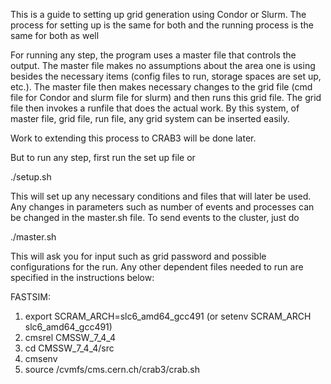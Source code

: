 This is a guide to setting up grid generation using Condor or Slurm.  The process for setting up is the same
for both and the running process is the same for both as well

For running any step, the program uses a master file that controls the output.  The master file makes no 
assumptions about the area one is using besides the necessary items (config files to run, storage spaces are set
up, etc.).  The master file then makes necessary changes to the grid file (cmd file for Condor and slurm file for 
slurm) and then runs this grid file.  The grid file then invokes a runfile that does the actual work.  By this 
system, of master file, grid file, run file, any grid system can be inserted easily.  

Work to extending this process to CRAB3 will be done later.

But to run any step, first run the set up file or 

./setup.sh

This will set up any necessary conditions and files that will later be used.  Any changes in parameters such as 
number of events and processes can be changed in the master.sh file.  To send events to the cluster, just do

./master.sh

This will ask you for input such as grid password and possible configurations for the run.  Any other dependent
files needed to run are specified in the instructions below:



FASTSIM:

1) export SCRAM_ARCH=slc6_amd64_gcc491 (or setenv SCRAM_ARCH slc6_amd64_gcc491)
2) cmsrel CMSSW_7_4_4
3) cd CMSSW_7_4_4/src
4) cmsenv
5) source /cvmfs/cms.cern.ch/crab3/crab.sh